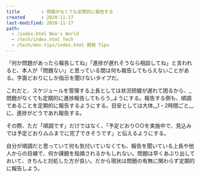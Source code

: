 ```yaml
---
title        : 問題がなくても定期的に報告する
created      : 2020-11-17
last-modified: 2020-11-17
path:
  - /index.html Neo's World
  - /tech/index.html Tech
  - /tech/dev-tips/index.html 開発 Tips
---
```


「何か問題があったら報告してね」「進捗が遅れそうなら相談してね」と言われると、本人が「問題ない」と思っている間は何も報告してもらえないことがある。字面どおりにしか指示を聞けないタイプだ。

これだと、スケジュールを管理する上長としては状況把握が遅れて困るから、_問題がなくても定期的に進捗報告してもらう_ようにする。報告する側も、順調であることを定期的に報告するようにする。目安としては大体__1・2時間ごと__に、進捗がどうであれ報告する。

その際、ただ「順調です」だけではなく、「予定どおり○○を実施中で、見込みでは予定どおり△△までに完了できそうです」と伝えるようにする。

自分が順調だと思っていて何も気付いていなくても、報告を聞いている上長や他人からの目線で、何か課題を指摘されるかもしれない。問題は早くあぶり出しておいて、きちんと対処した方が良い。だから現状は問題の有無に関わらず定期的に報告しよう。
